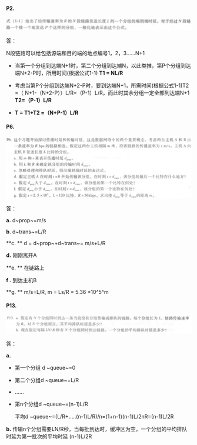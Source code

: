 #### P2.

![P2](./static/P2.png)

答：

N段链路可以给包括源端和目的端的地点编号1，2，3......N+1

- 当第一个分组到达端N+1时，第二个分组到达端N，以此类推，第P个分组到达端N+2-P时，所用时间(根据公式1-1)      **T1 = NL/R**

- 考虑当第P个分组到达端N+2-P时，要到达端N+1，所需时间(根据公式1-1)T2 =（ N+1-（N+2-P））L/R=（P-1）L/R，而此时其余分组一定全部到达端N+1  **T2=（P-1）L/R**
- **T = T1+T2 =（N+P-1）L/R**

#### P6.

![P6](./static/P6.png)

答：

**a.** d~prop~=m/s

**b**. d~trans~=L/R

**c. ** d = d~prop~+d~trans~= m/s+L/R

**d.**  刚刚离开A

**e. ** 在链路上

**f .** 到达主机B

**g. ** m/s=L/R, m = Ls/R = 5.36 *10^5^m

#### P13.

![p13](./static/p13.png)

答：

**a.**

- 第一个分组 d ~queue~=0

- 第二个分组d ~queue~=L/R

- ......

- 第n个分组d ~queue~=(n-1)L/R

  平均d ~queue~=(L/R+.....(n-1)L/R)/n=(1+n-1)(n-1)L/2nR=(n-1)L/2R

**b.** 传输n个分组需要LN/R秒，当每批到达时，缓冲区为空，一个分组的平均排队时延为第一批次的平均时延 (n-1)L/2R










